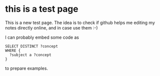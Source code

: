 
# this is a test page

This is a new test page. The idea is to check if github helps me editing my notes directly online, and in case use them :-)

I can probably embed some code as

```sparql
SELECT DISTINCT ?concept
WHERE {
  ?subject a ?concept
}
```
to prepare examples.

